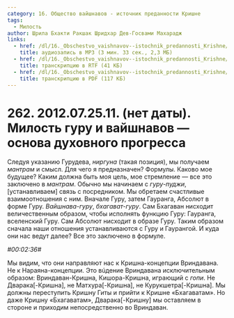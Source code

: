 ```yaml
---
category: 16. Общество вайшнавов - источник преданности Кришне
tags:
  - Милость
author: Шрила Бхакти Ракшак Шридхар Дев-Госвами Махарадж
links:
  - href: /dl/16._Obschestvo_vaishnavov--istochnik_predannosti_Krishne/262_2012.07.25.11_SridharMj_Milost_guru_i_vaishnavov-osnova_duhovnogo_progressa.mp3
    title: аудиозапись в MP3 (3 мин. 33 сек., 2,3 МБ)
  - href: /dl/16._Obschestvo_vaishnavov--istochnik_predannosti_Krishne/262_2012.07.25.11_SridharMj_Milost_guru_i_vaishnavov-osnova_duhovnogo_progressa.rtf
    title: транскрипцию в RTF (41 КБ)
  - href: /dl/16._Obschestvo_vaishnavov--istochnik_predannosti_Krishne/262_2012.07.25.11_SridharMj_Milost_guru_i_vaishnavov-osnova_duhovnogo_progressa.pdf
    title: транскрипцию в PDF (117 КБ)
---
```


# 262. 2012.07.25.11. (нет даты). Милость гуру и вайшнавов — основа духовного прогресса

Следуя указанию Гурудева, *ниргуна* (такая позиция), мы получаем *мантрам* и смысл. Для чего я предназначен? Формулы. Каково мое будущее? Каким должна быть моя цель, мое стремление — все это заключено в *мантрам*. Обычно мы начинаем с *гуру-пуджи*, [устанавливаем] связь с посредником. Мы обретаем счастливые взаимоотношения с ним. Вначале Гуру, затем Гауранга, Абсолют в форме Гуру. *Вайшнава-гуру*, *бхагават-гуру*. Сам Бхагаван нисходит величественным образом, чтобы исполнять функцию Гуру: Гауранга, вселенский Гуру. Сам Абсолют нисходит в образе Гуру. Таким образом сначала наши отношения устанавливаются с Гуру и Гаурангой. И куда они нас ведут далее? Все это заключено в формуле.

*#00:02:36#*

Мы видим, что они направляют нас к Кришна-концепции Вриндавана. Не к Нараяна-концепции. Это вúдение Вриндавана исключительным образом: Вриндаван-Кришна, Кишора-Кришна, играющий с *гопи*. Не Дварака[-Кришна], не Матхура[-Кришна], не Курукшетра[-Кришна]. Мы должны переступить Кришну Гиты и прийти к Кришне «Бхагаватам». Но даже Кришну «Бхагаватам», Дварака[-Кришну] мы оставляем в стороне и приходим непосредственно во Вриндаван.


